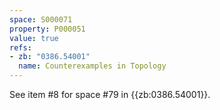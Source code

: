 ```yaml
---
space: S000071
property: P000051
value: true
refs:
- zb: "0386.54001"
  name: Counterexamples in Topology
---
```


See item #8 for space #79 in {{zb:0386.54001}}.

